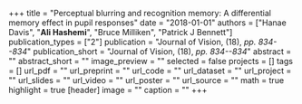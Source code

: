 +++
title = "Perceptual blurring and recognition memory: A differential memory effect in pupil responses"
date = "2018-01-01"
authors = ["Hanae Davis", "**Ali Hashemi**", "Bruce Milliken", "Patrick J Bennett"]
publication_types = ["2"]
publication = "Journal of Vision, (18), _pp. 834--834_"
publication_short = "Journal of Vision, (18), _pp. 834--834_"
abstract = ""
abstract_short = ""
image_preview = ""
selected = false
projects = []
tags = []
url_pdf = ""
url_preprint = ""
url_code = ""
url_dataset = ""
url_project = ""
url_slides = ""
url_video = ""
url_poster = ""
url_source = ""
math = true
highlight = true
[header]
image = ""
caption = ""
+++
